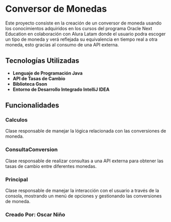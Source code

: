 
# Conversor de Monedas 

Este proyecto consiste en la creación de un conversor de moneda usando los conocimientos adquiridos en los cursos del programa Oracle Next Education en colaboración con Alura Latam donde el usuario podra escoger un tipo de moneda y verá reflejada su equivalencia en tiempo real a otra moneda, esto gracias al consumo de una API externa. 

## Tecnologías Utilizadas 

- **Lenguaje de Programación Java** 
- **API de Tasas de Cambio**  
- **Biblioteca Gson** 
- **Entorno de Desarrollo Integrado IntelliJ IDEA** 

## Funcionalidades 

### Calculos

Clase responsable de manejar la lógica relacionada con las conversiones de moneda. 

### ConsultaConversion

Clase responsable de realizar consultas a una API externa para obtener las tasas de cambio entre diferentes monedas.

### Principal

Clase responsable de manejar la interacción con el usuario a través de la consola, mostrando un menú de opciones y gestionando las conversiones de moneda.

### Creado Por: Oscar Niño

